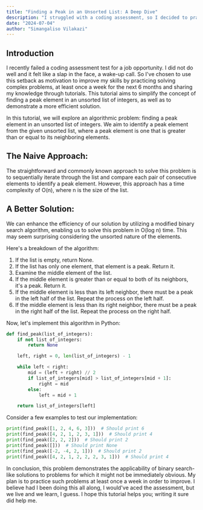 ```yaml
---
title: "Finding a Peak in an Unsorted List: A Deep Dive"
description: "I struggled with a coding assessment, so I decided to practice and write a tutorial to enhance my problem-solving skills. The tutorial includes clear explanations, Python code implementations, and practical examples."
date: "2024-07-04"
author: "Simangaliso Vilakazi"
---
```


## Introduction

I recently failed a coding assessment test for a job opportunity. I did not do well and it felt like a slap in the face, a wake-up call. So I've chosen to use this setback as motivation to improve my skills by practicing solving complex problems, at least once a week for the next 6 months and sharing my knowledge through tutorials. This tutorial aims to simplify the concept of finding a peak element in an unsorted list of integers, as well as to demonstrate a more efficient solution.

In this tutorial, we will explore an algorithmic problem: finding a peak element in an unsorted list of integers. We aim to identify a peak element from the given unsorted list, where a peak element is one that is greater than or equal to its neighboring elements.

## The Naive Approach:

The straightforward and commonly known approach to solve this problem is to sequentially iterate through the list and compare each pair of consecutive elements to identify a peak element. However, this approach has a time complexity of O(n), where n is the size of the list.

## A Better Solution:

We can enhance the efficiency of our solution by utilizing a modified binary search algorithm, enabling us to solve this problem in O(log n) time. This may seem surprising considering the unsorted nature of the elements.

Here's a breakdown of the algorithm:

1. If the list is empty, return None.
2. If the list has only one element, that element is a peak. Return it.
3. Examine the middle element of the list.
4. If the middle element is greater than or equal to both of its neighbors, it's a peak. Return it.
5. If the middle element is less than its left neighbor, there must be a peak in the left half of the list. Repeat the process on the left half.
6. If the middle element is less than its right neighbor, there must be a peak in the right half of the list. Repeat the process on the right half.

Now, let's implement this algorithm in Python:

```python
def find_peak(list_of_integers):
    if not list_of_integers:
        return None

    left, right = 0, len(list_of_integers) - 1

    while left < right:
        mid = (left + right) // 2
        if list_of_integers[mid] > list_of_integers[mid + 1]:
            right = mid
        else:
            left = mid + 1

    return list_of_integers[left]
```

Consider a few examples to test our implementation:

```python
print(find_peak([1, 2, 4, 6, 3]))  # Should print 6
print(find_peak([4, 2, 1, 2, 3, 1]))  # Should print 4
print(find_peak([2, 2, 2]))  # Should print 2
print(find_peak([]))  # Should print None
print(find_peak([-2, -4, 2, 1]))  # Should print 2
print(find_peak([4, 2, 1, 2, 2, 2, 3, 1]))  # Should print 4
```

In conclusion, this problem demonstrates the applicability of binary search-like solutions to problems for which it might not be immediately obvious. My plan is to practice such problems at least once a week in order to improve. I believe had I been doing this all along, I would've aced the assessment, but we live and we learn, I guess. I hope this tutorial helps you; writing it sure did help me.
